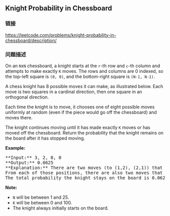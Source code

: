 ## Knight Probability in Chessboard  
### 链接  
https://leetcode.com/problems/knight-probability-in-chessboard/description/  
### 问题描述

On an `N`x`N` chessboard, a knight starts at the `r`-th row and `c`-th column and attempts to make exactly `K` moves.  The rows and columns are 0 indexed, so the top-left square is `(0, 0)`, and the bottom-right square is `(N-1, N-1)`.



A chess knight has 8 possible moves it can make, as illustrated below.  Each move is two squares in a cardinal direction, then one square in an orthogonal direction.



Each time the knight is to move, it chooses one of eight possible moves uniformly at random (even if the piece would go off the chessboard) and moves there.



The knight continues moving until it has made exactly `K` moves or has moved off the chessboard.  Return the probability that the knight remains on the board after it has stopped moving.


**Example:**<br />
<pre>
**Input:** 3, 2, 0, 0
**Output:** 0.0625
**Explanation:** There are two moves (to (1,2), (2,1)) that will keep the knight on the board.
From each of those positions, there are also two moves that will keep the knight on the board.
The total probability the knight stays on the board is 0.0625.
</pre>


**Note:**<br />
- `N` will be between 1 and 25.
- `K` will be between 0 and 100.
- The knight always initially starts on the board.

